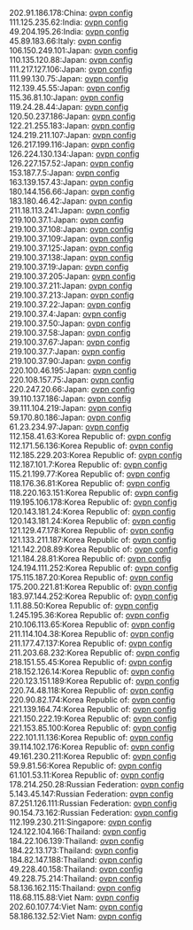 202.91.186.178:China: [ovpn config](vpn/202_91_186_178.ovpn)  
111.125.235.62:India: [ovpn config](vpn/111_125_235_62.ovpn)  
49.204.195.26:India: [ovpn config](vpn/49_204_195_26.ovpn)  
45.89.183.66:Italy: [ovpn config](vpn/45_89_183_66.ovpn)  
106.150.249.101:Japan: [ovpn config](vpn/106_150_249_101.ovpn)  
110.135.120.88:Japan: [ovpn config](vpn/110_135_120_88.ovpn)  
111.217.127.106:Japan: [ovpn config](vpn/111_217_127_106.ovpn)  
111.99.130.75:Japan: [ovpn config](vpn/111_99_130_75.ovpn)  
112.139.45.55:Japan: [ovpn config](vpn/112_139_45_55.ovpn)  
115.36.81.10:Japan: [ovpn config](vpn/115_36_81_10.ovpn)  
119.24.28.44:Japan: [ovpn config](vpn/119_24_28_44.ovpn)  
120.50.237.186:Japan: [ovpn config](vpn/120_50_237_186.ovpn)  
122.21.255.183:Japan: [ovpn config](vpn/122_21_255_183.ovpn)  
124.219.211.107:Japan: [ovpn config](vpn/124_219_211_107.ovpn)  
126.217.199.116:Japan: [ovpn config](vpn/126_217_199_116.ovpn)  
126.224.130.134:Japan: [ovpn config](vpn/126_224_130_134.ovpn)  
126.227.157.52:Japan: [ovpn config](vpn/126_227_157_52.ovpn)  
153.187.7.5:Japan: [ovpn config](vpn/153_187_7_5.ovpn)  
163.139.157.43:Japan: [ovpn config](vpn/163_139_157_43.ovpn)  
180.144.156.66:Japan: [ovpn config](vpn/180_144_156_66.ovpn)  
183.180.46.42:Japan: [ovpn config](vpn/183_180_46_42.ovpn)  
211.18.113.241:Japan: [ovpn config](vpn/211_18_113_241.ovpn)  
219.100.37.1:Japan: [ovpn config](vpn/219_100_37_1.ovpn)  
219.100.37.108:Japan: [ovpn config](vpn/219_100_37_108.ovpn)  
219.100.37.109:Japan: [ovpn config](vpn/219_100_37_109.ovpn)  
219.100.37.125:Japan: [ovpn config](vpn/219_100_37_125.ovpn)  
219.100.37.138:Japan: [ovpn config](vpn/219_100_37_138.ovpn)  
219.100.37.19:Japan: [ovpn config](vpn/219_100_37_19.ovpn)  
219.100.37.205:Japan: [ovpn config](vpn/219_100_37_205.ovpn)  
219.100.37.211:Japan: [ovpn config](vpn/219_100_37_211.ovpn)  
219.100.37.213:Japan: [ovpn config](vpn/219_100_37_213.ovpn)  
219.100.37.22:Japan: [ovpn config](vpn/219_100_37_22.ovpn)  
219.100.37.4:Japan: [ovpn config](vpn/219_100_37_4.ovpn)  
219.100.37.50:Japan: [ovpn config](vpn/219_100_37_50.ovpn)  
219.100.37.58:Japan: [ovpn config](vpn/219_100_37_58.ovpn)  
219.100.37.67:Japan: [ovpn config](vpn/219_100_37_67.ovpn)  
219.100.37.7:Japan: [ovpn config](vpn/219_100_37_7.ovpn)  
219.100.37.90:Japan: [ovpn config](vpn/219_100_37_90.ovpn)  
220.100.46.195:Japan: [ovpn config](vpn/220_100_46_195.ovpn)  
220.108.157.75:Japan: [ovpn config](vpn/220_108_157_75.ovpn)  
220.247.20.66:Japan: [ovpn config](vpn/220_247_20_66.ovpn)  
39.110.137.186:Japan: [ovpn config](vpn/39_110_137_186.ovpn)  
39.111.104.219:Japan: [ovpn config](vpn/39_111_104_219.ovpn)  
59.170.80.186:Japan: [ovpn config](vpn/59_170_80_186.ovpn)  
61.23.234.97:Japan: [ovpn config](vpn/61_23_234_97.ovpn)  
112.158.41.63:Korea Republic of: [ovpn config](vpn/112_158_41_63.ovpn)  
112.171.56.136:Korea Republic of: [ovpn config](vpn/112_171_56_136.ovpn)  
112.185.229.203:Korea Republic of: [ovpn config](vpn/112_185_229_203.ovpn)  
112.187.101.7:Korea Republic of: [ovpn config](vpn/112_187_101_7.ovpn)  
115.21.199.77:Korea Republic of: [ovpn config](vpn/115_21_199_77.ovpn)  
118.176.36.81:Korea Republic of: [ovpn config](vpn/118_176_36_81.ovpn)  
118.220.163.151:Korea Republic of: [ovpn config](vpn/118_220_163_151.ovpn)  
119.195.106.178:Korea Republic of: [ovpn config](vpn/119_195_106_178.ovpn)  
120.143.181.24:Korea Republic of: [ovpn config](vpn/120_143_181_24.ovpn)  
120.143.181.24:Korea Republic of: [ovpn config](vpn/120_143_181_24.ovpn)  
121.129.47.178:Korea Republic of: [ovpn config](vpn/121_129_47_178.ovpn)  
121.133.211.187:Korea Republic of: [ovpn config](vpn/121_133_211_187.ovpn)  
121.142.208.89:Korea Republic of: [ovpn config](vpn/121_142_208_89.ovpn)  
121.184.28.81:Korea Republic of: [ovpn config](vpn/121_184_28_81.ovpn)  
124.194.111.252:Korea Republic of: [ovpn config](vpn/124_194_111_252.ovpn)  
175.115.187.20:Korea Republic of: [ovpn config](vpn/175_115_187_20.ovpn)  
175.200.221.81:Korea Republic of: [ovpn config](vpn/175_200_221_81.ovpn)  
183.97.144.252:Korea Republic of: [ovpn config](vpn/183_97_144_252.ovpn)  
1.11.88.50:Korea Republic of: [ovpn config](vpn/1_11_88_50.ovpn)  
1.245.195.36:Korea Republic of: [ovpn config](vpn/1_245_195_36.ovpn)  
210.106.113.65:Korea Republic of: [ovpn config](vpn/210_106_113_65.ovpn)  
211.114.104.38:Korea Republic of: [ovpn config](vpn/211_114_104_38.ovpn)  
211.177.47.137:Korea Republic of: [ovpn config](vpn/211_177_47_137.ovpn)  
211.203.68.232:Korea Republic of: [ovpn config](vpn/211_203_68_232.ovpn)  
218.151.55.45:Korea Republic of: [ovpn config](vpn/218_151_55_45.ovpn)  
218.152.126.14:Korea Republic of: [ovpn config](vpn/218_152_126_14.ovpn)  
220.123.151.189:Korea Republic of: [ovpn config](vpn/220_123_151_189.ovpn)  
220.74.48.118:Korea Republic of: [ovpn config](vpn/220_74_48_118.ovpn)  
220.90.82.174:Korea Republic of: [ovpn config](vpn/220_90_82_174.ovpn)  
221.139.164.74:Korea Republic of: [ovpn config](vpn/221_139_164_74.ovpn)  
221.150.222.19:Korea Republic of: [ovpn config](vpn/221_150_222_19.ovpn)  
221.153.85.100:Korea Republic of: [ovpn config](vpn/221_153_85_100.ovpn)  
222.101.11.136:Korea Republic of: [ovpn config](vpn/222_101_11_136.ovpn)  
39.114.102.176:Korea Republic of: [ovpn config](vpn/39_114_102_176.ovpn)  
49.161.230.211:Korea Republic of: [ovpn config](vpn/49_161_230_211.ovpn)  
59.9.81.56:Korea Republic of: [ovpn config](vpn/59_9_81_56.ovpn)  
61.101.53.11:Korea Republic of: [ovpn config](vpn/61_101_53_11.ovpn)  
178.214.250.28:Russian Federation: [ovpn config](vpn/178_214_250_28.ovpn)  
5.143.45.147:Russian Federation: [ovpn config](vpn/5_143_45_147.ovpn)  
87.251.126.111:Russian Federation: [ovpn config](vpn/87_251_126_111.ovpn)  
90.154.73.162:Russian Federation: [ovpn config](vpn/90_154_73_162.ovpn)  
112.199.230.211:Singapore: [ovpn config](vpn/112_199_230_211.ovpn)  
124.122.104.166:Thailand: [ovpn config](vpn/124_122_104_166.ovpn)  
184.22.106.139:Thailand: [ovpn config](vpn/184_22_106_139.ovpn)  
184.22.13.173:Thailand: [ovpn config](vpn/184_22_13_173.ovpn)  
184.82.147.188:Thailand: [ovpn config](vpn/184_82_147_188.ovpn)  
49.228.40.158:Thailand: [ovpn config](vpn/49_228_40_158.ovpn)  
49.228.75.214:Thailand: [ovpn config](vpn/49_228_75_214.ovpn)  
58.136.162.115:Thailand: [ovpn config](vpn/58_136_162_115.ovpn)  
118.68.115.88:Viet Nam: [ovpn config](vpn/118_68_115_88.ovpn)  
202.60.107.74:Viet Nam: [ovpn config](vpn/202_60_107_74.ovpn)  
58.186.132.52:Viet Nam: [ovpn config](vpn/58_186_132_52.ovpn)  

